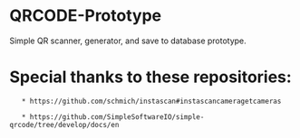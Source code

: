 # QRCODE-Prototype
Simple QR scanner, generator, and save to database prototype.

# Special thanks to these repositories:


       * https://github.com/schmich/instascan#instascancameragetcameras
 
       * https://github.com/SimpleSoftwareIO/simple-qrcode/tree/develop/docs/en
